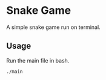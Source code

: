 # Snake Game

A simple snake game run on terminal.

## Usage

Run the main file in bash.

```bash
./main
```